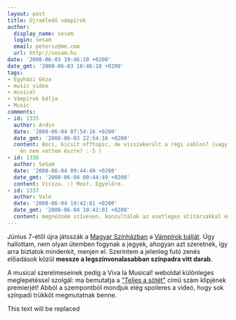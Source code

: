 ```yaml
---
layout: post
title: Újraéledő vámpírok
author:
  display_name: sesam
  login: sesam
  email: petersz@me.com
  url: http://sesam.hu
date: '2008-06-03 19:46:10 +0200'
date_gmt: '2008-06-03 10:46:10 +0200'
tags:
- Egyházi Géza
- music video
- musical
- Vámpírok bálja
- Music
comments:
- id: 1335
  author: Ardin
  date: '2008-06-04 07:54:16 +0200'
  date_gmt: '2008-06-03 22:54:16 +0200'
  content: Bocs, kicsit offtopic, de visszakerült a régi sablon? (vagy ezt eddig csak
    én nem vettem észre? :-S )
- id: 1336
  author: SeSam
  date: '2008-06-04 09:44:49 +0200'
  date_gmt: '2008-06-04 00:44:49 +0200'
  content: Vissza. :) Most. Egyelőre.
- id: 1337
  author: Vale
  date: '2008-06-04 19:42:01 +0200'
  date_gmt: '2008-06-04 10:42:01 +0200'
  content: megnézném szívesen. konzultálok az esetleges útitársakkal és eldől.
---
```


Június 7-étől újra játsszák a [Magyar Színházban](http://www.magyarszinhaz.hu) a [Vámpírok bálját](http://vampirokbalja.com). Úgy hallottam, nem olyan ütemben fogynak a jegyek, ahogyan azt szeretnék, így arra biztatok mindenkit, menjen el. Szerintem a jelenleg futó zenés előadások közül **messze a legszínvonalasabban színpadra vitt darab**.

A musical szerelmeseinek pedig a Viva la Musical! weboldal különleges meglepetéssel szolgál: ma bemutatja a ["Teljes a sötét"](http://www.vivalamusical.hu) című szám klipjének premierjét! Abból a szempontból mondjuk elég spoileres a videó, hogy sok színpadi trükköt megmutatnak benne.

This text will be replaced
